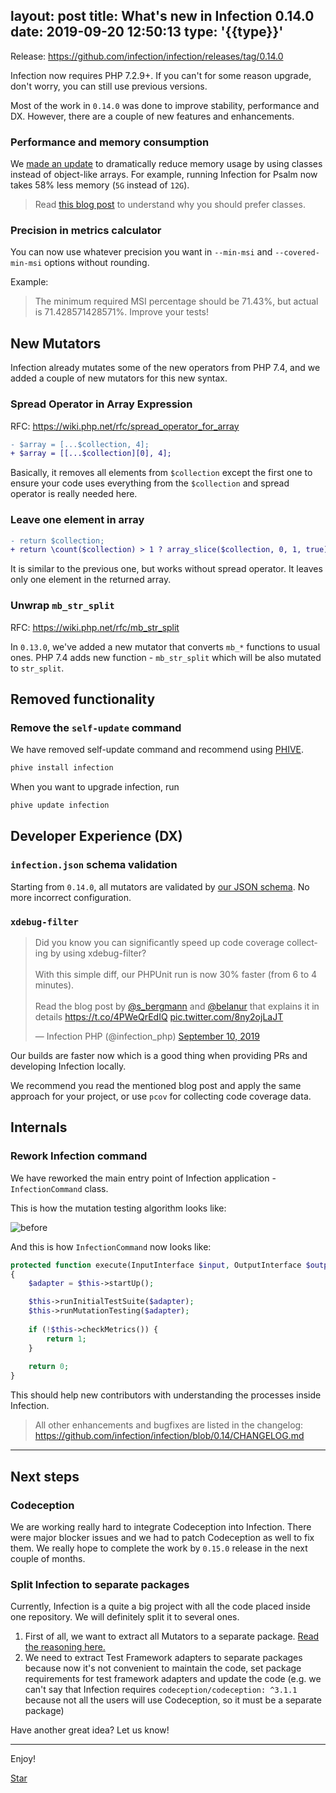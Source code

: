 layout: post
title: What's new in Infection 0.14.0
date: 2019-09-20 12:50:13
type: '{{type}}'
---

Release: https://github.com/infection/infection/releases/tag/0.14.0

Infection now requires PHP 7.2.9+. If you can't for some reason upgrade, don't worry, you can still use previous versions.

Most of the work in `0.14.0` was done to improve stability, performance and DX. However, there are a couple of new features and enhancements.

### Performance and memory consumption

We [made an update](https://github.com/infection/infection/pull/710) to dramatically reduce memory usage by using classes instead of object-like arrays. For example, running Infection for Psalm now takes 58% less memory (`5G` instead of `12G`).

> Read [this blog post](https://steemit.com/php/@crell/php-use-associative-arrays-basically-never) to understand why you should prefer classes.

### Precision in metrics calculator

You can now use whatever precision you want in `--min-msi` and `--covered-min-msi` options without rounding.

Example:

> The minimum required MSI percentage should be 71.43%, but actual is 71.428571428571%. Improve your tests!

## New Mutators

Infection already mutates some of the new operators from PHP 7.4, and we added a couple of new mutators for this new syntax.

### Spread Operator in Array Expression

RFC: https://wiki.php.net/rfc/spread_operator_for_array

```diff
- $array = [...$collection, 4];
+ $array = [[...$collection][0], 4];
```

Basically, it removes all elements from `$collection` except the first one to ensure your code uses everything from the `$collection` and spread operator is really needed here.

### Leave one element in array

```diff
- return $collection;
+ return \count($collection) > 1 ? array_slice($collection, 0, 1, true) : $collection;
```

It is similar to the previous one, but works without spread operator. It leaves only one element in the returned array.


### Unwrap `mb_str_split`

RFC: https://wiki.php.net/rfc/mb_str_split

In `0.13.0`, we've added a new mutator that converts `mb_*` functions to usual ones. PHP 7.4 adds new function - `mb_str_split` which will be also mutated to `str_split`.

## Removed functionality

### Remove the `self-update` command

We have removed self-update command and recommend using [PHIVE](https://phar.io/).

```bash
phive install infection
```

When you want to upgrade infection, run

```bash
phive update infection
```

## Developer Experience (DX)

### `infection.json` schema validation

Starting from `0.14.0`, all mutators are validated by [our JSON schema](https://github.com/infection/infection/blob/master/resources/schema.json). No more incorrect configuration.

### `xdebug-filter`

<blockquote class="twitter-tweet"><p lang="en" dir="ltr">Did you know you can significantly speed up code coverage collecting by using xdebug-filter?<br><br>With this simple diff, our PHPUnit run is now 30% faster (from 6 to 4 minutes).<br><br>Read the blog post by <a href="https://twitter.com/s_bergmann?ref_src=twsrc%5Etfw">@s_bergmann</a> and <a href="https://twitter.com/belanur?ref_src=twsrc%5Etfw">@belanur</a> that explains it in details <a href="https://t.co/4PWeQrEdIQ">https://t.co/4PWeQrEdIQ</a> <a href="https://t.co/8ny2ojLaJT">pic.twitter.com/8ny2ojLaJT</a></p>&mdash; Infection PHP (@infection_php) <a href="https://twitter.com/infection_php/status/1171519807167926272?ref_src=twsrc%5Etfw">September 10, 2019</a></blockquote> <script async src="https://platform.twitter.com/widgets.js" charset="utf-8"></script> 

Our builds are faster now which is a good thing when providing PRs and developing Infection locally.

We recommend you read the mentioned blog post and apply the same approach for your project, or use `pcov` for collecting code coverage data.

## Internals

### Rework Infection command

We have reworked the main entry point of Infection application - `InfectionCommand` class.

This is how the mutation testing algorithm looks like:

![before](/images/posts/0-14-0/infection-algorithm.png)

And this is how `InfectionCommand` now looks like:

```php
protected function execute(InputInterface $input, OutputInterface $output)
{
    $adapter = $this->startUp();

    $this->runInitialTestSuite($adapter);
    $this->runMutationTesting($adapter);
    
    if (!$this->checkMetrics()) {
        return 1;
    }
    
    return 0;
}
```

This should help new contributors with understanding the processes inside Infection.

> All other enhancements and bugfixes are listed in the changelog: https://github.com/infection/infection/blob/0.14/CHANGELOG.md

-----

## Next steps

### Codeception

We are working really hard to integrate Codeception into Infection. There were major blocker issues and we had to patch Codeception as well to fix them. We really hope to complete the work by `0.15.0` release in the next couple of months.

### Split Infection to separate packages

Currently, Infection is a quite a big project with all the code placed inside one repository. We will definitely split it to several ones.

1. First of all, we want to extract all Mutators to a separate package. [Read the reasoning here.](https://github.com/infection/infection/issues/669)
2. We need to extract Test Framework adapters to separate packages because now it's not convenient to maintain the code, set package requirements for test framework adapters and update the code (e.g. we can't say that Infection requires `codeception/codeception: ^3.1.1` because not all the users will use Codeception, so it must be a separate package)

Have another great idea? Let us know! 

------

Enjoy!

<a class="github-button" href="https://github.com/infection/infection" data-icon="octicon-star" data-show-count="true" aria-label="Star infection/infection on GitHub">Star</a>
<script async defer src="https://buttons.github.io/buttons.js"></script>
